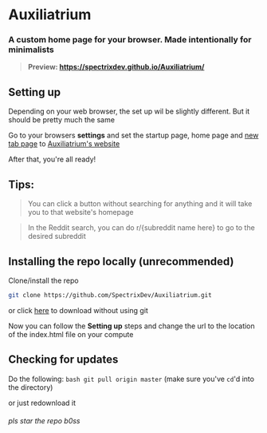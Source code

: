 # Auxiliatrium
### A custom home page for your browser. Made intentionally for minimalists

> **Preview: https://spectrixdev.github.io/Auxiliatrium/**

## Setting up
Depending on your web browser, the set up wil be slightly different. But it should be pretty much the same

Go to your browsers **settings** and set the startup page, home page and [new tab page](https://chrome.google.com/webstore/detail/new-tab-redirect/icpgjfneehieebagbmdbhnlpiopdcmna/) to [Auxiliatrium's website](https://spectrixdev.github.io/Auxiliatrium/)

After that, you're all ready!

## Tips:
> You can click a button without searching for anything and it will take you to that website's homepage

> In the Reddit search, you can do r/{subreddit name here} to go to the desired subreddit

## Installing the repo locally (unrecommended)
Clone/install the repo

```bash
git clone https://github.com/SpectrixDev/Auxiliatrium.git
```
or click [here](https://github.com/SpectrixDev/Auxiliatrium/archive/master.zip) to download without using git

Now you can follow the **Setting up** steps and change the url to the location of the index.html file on your compute

## Checking for updates
Do the following: ```bash
git pull origin master```
(make sure you've ```cd```'d into the directory)

or just redownload it

###### pls star the repo b0ss

